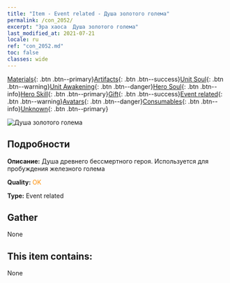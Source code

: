 ```yaml
---
title: "Item - Event related - Душа золотого голема"
permalink: /con_2052/
excerpt: "Эра хаоса  Душа золотого голема"
last_modified_at: 2021-07-21
locale: ru
ref: "con_2052.md"
toc: false
classes: wide
---
```

 [Materials](/ItemsRU/){: .btn .btn--primary}[Artifacts](/ItemsRU/Artifacts/){: .btn .btn--success}[Unit Soul](/ItemsRU/UnitSoul/){: .btn .btn--warning}[Unit Awakening](/ItemsRU/UnitAwakening/){: .btn .btn--danger}[Hero Soul](/ItemsRU/HeroSoul/){: .btn .btn--info}[Hero Skill](/ItemsRU/HeroSkill/){: .btn .btn--primary}[Gift](/ItemsRU/Gift/){: .btn .btn--success}[Event related](/ItemsRU/Events/){: .btn .btn--warning}[Avatars](/ItemsRU/Avatars/){: .btn .btn--danger}[Consumables](/ItemsRU/Consumables/){: .btn .btn--info}[Unknown](/ItemsRU/Unknown/){: .btn .btn--primary}

 ![Душа золотого голема](/images/t/juexing_603.jpg)

## Подробности
 **Описание:** Душа древнего бессмертного героя. Используется для пробуждения железного голема

 **Quality:** <span style="color: #FF8C00">OK</span>

 **Type:** Event related

## Gather

  None

## This item contains:

  None

